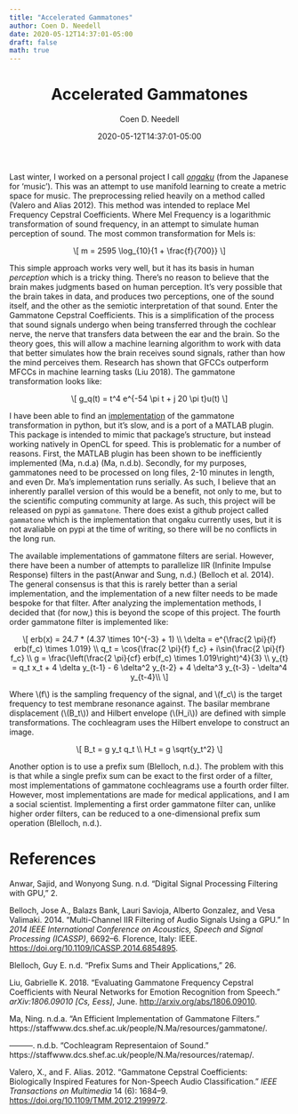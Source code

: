 ```yaml
---
title: "Accelerated Gammatones"
author: Coen D. Needell
date: 2020-05-12T14:37:01-05:00
draft: false
math: true
---
```


<body>
<header id="title-block-header">
<h1 class="title">Accelerated Gammatones</h1>
<p class="author">Coen D. Needell</p>
<p class="date">2020-05-12T14:37:01-05:00</p>
</header>
<p>Last winter, I worked on a personal project I call <a href="https://www.coeneedell.com/projects/ongaku/"><em>ongaku</em></a> (from the Japanese for ‘music’). This was an attempt to use manifold learning to create a metric space for music. The preprocessing relied heavily on a method called <span class="citation" data-cites="valeroGammatone2012">(Valero and Alias 2012)</span>. This method was intended to replace Mel Frequency Cepstral Coefficients. Where Mel Frequency is a logarithmic transformation of sound frequency, in an attempt to simulate human perception of sound. The most common transformation for Mels is:</p>
<p><span class="math display">\[
m = 2595 \log_{10}{1 + \frac{f}{700}}
\]</span></p>
<p>This simple approach works very well, but it has its basis in human <em>perception</em> which is a tricky thing. There’s no reason to believe that the brain makes judgments based on human perception. It’s very possible that the brain takes in data, and produces two perceptions, one of the sound itself, and the other as the semiotic interpretation of that sound. Enter the Gammatone Cepstral Coefficients. This is a simplification of the process that sound signals undergo when being transferred through the cochlear nerve, the nerve that transfers data between the ear and the brain. So the theory goes, this will allow a machine learning algorithm to work with data that better simulates how the brain receives sound signals, rather than how the mind perceives them. Research has shown that GFCCs outperform MFCCs in machine learning tasks <span class="citation" data-cites="liuEvaluating2018">(Liu 2018)</span>. The gammatone transformation looks like:</p>
<p><span class="math display">\[
g_q(t) = t^4 e^{-54 \pi t + j 20 \pi t}u(t)
\]</span></p>
<p>I have been able to find an <a href="https://github.com/detly/gammatone">implementation</a> of the gammatone transformation in python, but it’s slow, and is a port of a MATLAB plugin. This package is intended to mimic that package’s structure, but instead working natively in OpenCL for speed. This is problematic for a number of reasons. First, the MATLAB plugin has been shown to be inefficiently implemented <span class="citation" data-cites="maEfficient">(Ma, n.d.a)</span> <span class="citation" data-cites="maCochleagram">(Ma, n.d.b)</span>. Secondly, for my purposes, gammatones need to be processed on long files, 2-10 minutes in length, and even Dr. Ma’s implementation runs serially. As such, I believe that an inherently parallel version of this would be a benefit, not only to me, but to the scientific computing community at large. As such, this project will be released on pypi as <code>gammatone</code>. There does exist a github project called <code>gammatone</code> which is the implementation that ongaku currently uses, but it is not avaliable on pypi at the time of writing, so there will be no conflicts in the long run.</p>
<p>The available implementations of gammatone filters are serial. However, there have been a number of attempts to parallelize IIR (Infinite Impulse Response) filters in the past<span class="citation" data-cites="anwarDigital">(Anwar and Sung, n.d.)</span> <span class="citation" data-cites="bellochMultichannel2014">(Belloch et al. 2014)</span>. The general consensus is that this is rarely better than a serial implementation, and the implementation of a new filter needs to be made bespoke for that filter. After analyzing the implementation methods, I decided that (for now,) this is beyond the scope of this project. The fourth order gammatone filter is implemented like:</p>
<p><span class="math display">\[
erb(x) = 24.7 * (4.37 \times 10^{-3} + 1) \\
\delta = e^{\frac{2 \pi}{f} erb(f_c) \times 1.019} \\
q_t = \cos{\frac{2 \pi}{f} f_c} + i\sin{\frac{2 \pi}{f} f_c} \\
g = \frac{\left(\frac{2 \pi}{cf} erb(f_c) \times 1.019\right)^4}{3} \\
y_{t} =  q_t x_t + 4 \delta y_{t-1} - 6 \delta^2 y_{t-2} + 4 \delta^3 y_{t-3} - \delta^4 y_{t-4}\\
\]</span></p>
<p>Where <span class="math inline">\(f\)</span> is the sampling frequency of the signal, and <span class="math inline">\(f_c\)</span> is the target frequency to test membrane resonance against. The basilar membrane displacement (<span class="math inline">\(B_t\)</span>) and Hilbert envelope (<span class="math inline">\(H_i\)</span>) are defined with simple transformations. The cochleagram uses the Hilbert envelope to construct an image.</p>
<p><span class="math display">\[
B_t = g y_t q_t \\
H_t = g \sqrt{y_t^2}
\]</span></p>
<p>Another option is to use a prefix sum <span class="citation" data-cites="blellochPrefix">(Blelloch, n.d.)</span>. The problem with this is that while a single prefix sum can be exact to the first order of a filter, most implementations of gammatone cochleagrams use a fourth order filter. However, most implementations are made for medical applications, and I am a social scientist. Implementing a first order gammatone filter can, unlike higher order filters, can be reduced to a one-dimensional prefix sum operation <span class="citation" data-cites="blellochPrefix">(Blelloch, n.d.)</span>.</p>
<h1 id="references" class="unnumbered">References</h1>
<div id="refs" class="references">
<div id="ref-anwarDigital">
<p>Anwar, Sajid, and Wonyong Sung. n.d. “Digital Signal Processing Filtering with GPU,” 2.</p>
</div>
<div id="ref-bellochMultichannel2014">
<p>Belloch, Jose A., Balazs Bank, Lauri Savioja, Alberto Gonzalez, and Vesa Valimaki. 2014. “Multi-Channel IIR Filtering of Audio Signals Using a GPU.” In <em>2014 IEEE International Conference on Acoustics, Speech and Signal Processing (ICASSP)</em>, 6692–6. Florence, Italy: IEEE. <a href="https://doi.org/10.1109/ICASSP.2014.6854895">https://doi.org/10.1109/ICASSP.2014.6854895</a>.</p>
</div>
<div id="ref-blellochPrefix">
<p>Blelloch, Guy E. n.d. “Prefix Sums and Their Applications,” 26.</p>
</div>
<div id="ref-liuEvaluating2018">
<p>Liu, Gabrielle K. 2018. “Evaluating Gammatone Frequency Cepstral Coefficients with Neural Networks for Emotion Recognition from Speech.” <em>arXiv:1806.09010 [Cs, Eess]</em>, June. <a href="http://arxiv.org/abs/1806.09010">http://arxiv.org/abs/1806.09010</a>.</p>
</div>
<div id="ref-maEfficient">
<p>Ma, Ning. n.d.a. “An Efficient Implementation of Gammatone Filters.” https://staffwww.dcs.shef.ac.uk/people/N.Ma/resources/gammatone/.</p>
</div>
<div id="ref-maCochleagram">
<p>———. n.d.b. “Cochleagram Representaion of Sound.” https://staffwww.dcs.shef.ac.uk/people/N.Ma/resources/ratemap/.</p>
</div>
<div id="ref-valeroGammatone2012">
<p>Valero, X., and F. Alias. 2012. “Gammatone Cepstral Coefficients: Biologically Inspired Features for Non-Speech Audio Classification.” <em>IEEE Transactions on Multimedia</em> 14 (6): 1684–9. <a href="https://doi.org/10.1109/TMM.2012.2199972">https://doi.org/10.1109/TMM.2012.2199972</a>.</p>
</div>
</div>
</body>
</html>
